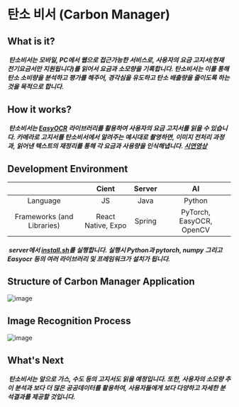 탄소 비서 (Carbon Manager)
=============
What is it?
-------------
##### &nbsp;탄소비서는 모바일, PC에서 웹으로 접근가능한 서비스로, 사용자의 요금 고지서(현재 전기요금서만 지원됩니다)를 읽어서 요금과 소모량을 기록합니다. 탄소비서는 이를 통해 탄소 소비량을 분석하고 평가를 해주어, 경각심을 유도하고 탄소 배출량을 줄이도록 하는 것을 목적으로 합니다.  
How it works?
-------------
##### &nbsp;탄소비서는 [EasyOCR](https://github.com/JaidedAI/EasyOCR, "easyocr link") 라이브러리를 활용하여 사용자의 요금 고지서를 읽을 수 있습니다. 카메라로 고지서를 탄소비서에서 알려주는 예시대로 촬영하면, 이미지 전처리 과정과, 읽어낸 텍스트의 재정리를 통해 각 요금과 사용량을 인식해냅니다. [시연영상](https://www.youtube.com/watch?v=AA6BvDYSYFk)
Development Environment
-------------
||Cient|Server|AI|
|:---:|:---:|:---:|:---:|
|Language|JS|Java|Python|
|Frameworks (and Libraries)|React Native, Expo|Spring|PyTorch, EasyOCR, OpenCV|

##### &nbsp;server에서 [install.sh](https://github.com/ajou-oss-superTeam/carbon_manger/blob/main/install.sh, "install.sh link")를 실행합니다. 실행시 Python과 pytorch, numpy 그리고 Easyocr 등의 여러 라이브러리 및 프레임워크가 설치가 됩니다.

Structure of Carbon Manager Application
-------------
![image](https://user-images.githubusercontent.com/22979031/190436352-5939af0d-2820-49ee-a364-fa7c0366566f.png)

Image Recognition Process
-------------
![image](https://user-images.githubusercontent.com/22979031/190436644-7ac680d2-305b-4aa4-883c-6f4581a0f71d.png)

What's Next
-------------
##### &nbsp;탄소비서는 앞으로 가스, 수도 등의 고지서도 읽을 예정입니다. 또한, 사용자의 소모량 추이 분석과 보다 더 많은 공공데이터를 활용하여, 사용자들에게 보다 다양하고 자세한 분석결과를 제공할 것입니다.
